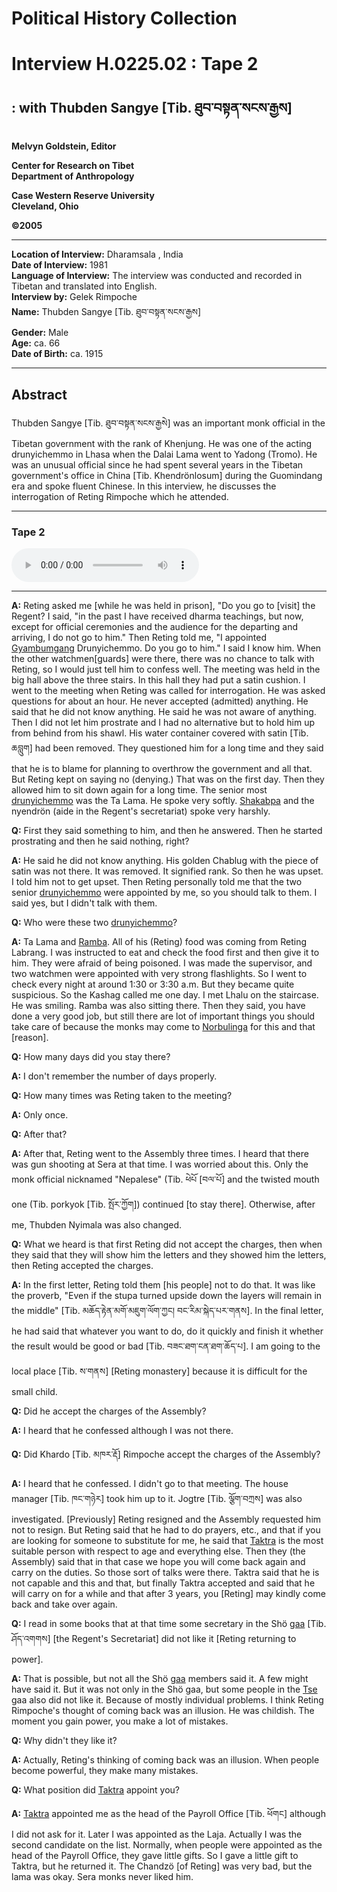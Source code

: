 #  Political History Collection  
# Interview H.0225.02 : Tape 2  
##  : with Thubden Sangye [Tib. ཐུབ་བསྟན་སངས་རྒྱས]  
  
**Melvyn Goldstein, Editor**  

**Center for Research on Tibet**  
**Department of Anthropology**  

**Case Western Reserve University**  
**Cleveland, Ohio**  

**©2005**  

---  
**Location of Interview:** Dharamsala , India  
**Date of Interview:** 1981  
**Language of Interview:** The interview was conducted and recorded in Tibetan and translated into English.  
**Interview by:** Gelek Rimpoche  
**Name:** Thubden Sangye [Tib. ཐུབ་བསྟན་སངས་རྒྱས]  
**Gender:** Male  
**Age:** ca. 66  
**Date of Birth:** ca. 1915  
  
---  
## Abstract  

 Thubden Sangye [Tib. ཐུབ་བསྟན་སངས་རྒྱསེ] was an important monk official in the Tibetan government with the rank of Khenjung. He was one of the acting drunyichemmo in Lhasa when the Dalai Lama went to Yadong (Tromo). He was an unusual official since he had spent several years in the Tibetan government's office in China [Tib. Khendrönlosum] during the Guomindang era and spoke fluent Chinese. In this interview, he discusses the interrogation of Reting Rimpoche which he attended.   

---  
### Tape 2  

<audio controls>
<source src="https://tile.loc.gov/storage-services/service/asian/asiantoha/H_0225_02/H_0225_02.mp3" type="audio/mp3">
Your browser does not support the audio element.
</audio>  

---

**A:**  Reting asked me [while he was held in prison], "Do you go to [visit] the Regent? I said, "in the past I have received dharma teachings, but now, except for official ceremonies and the audience for the departing and arriving, I do not go to him." Then Reting told me, "I appointed <a href="#" data-tooltip="[tib. རྒྱ་འབུམ་སྒང]** A famous monk official of the Trunyichemmo rank.">Gyambumgang</a> Drunyichemmo. Do you go to him." I said I know him. When the other watchmen[guards] were there, there was no chance to talk with Reting, so I would just tell him to confess well. The meeting was held in the big hall above the three stairs. In this hall they had put a satin cushion. I went to the meeting when Reting was called for interrogation. He was asked questions for about an hour. He never accepted (admitted) anything. He said that he did not know anything. He said he was not aware of anything. Then I did not let him prostrate and I had no alternative but to hold him up from behind from his shawl. His water container covered with satin [Tib. ཆབླུག] had been removed. They questioned him for a long time and they said that he is to blame for planning to overthrow the government and all that. But Reting kept on saying no (denying.) That was on the first day. Then they allowed him to sit down again for a long time. The senior most <a href="#" data-tooltip="[tib. དྲུང་ཡིག་ཆེན་མོ]** The title of the four heads of the Yigtsang Office (Ecclesiastics Office).">drunyichemmo</a> was the Ta Lama. He spoke very softly. <a href="#" data-tooltip="[tib. ཞྭ་སྒབ་པ]** The name of the family of an important lay official during the 1940s and 1950s.">Shakabpa</a> and the nyendrön (aide in the Regent's secretariat) spoke very harshly.   

**Q:**  First they said something to him, and then he answered. Then he started prostrating and then he said nothing, right?   

**A:**  He said he did not know anything. His golden Chablug with the piece of satin was not there. It was removed. It signified rank. So then he was upset. I told him not to get upset. Then Reting personally told me that the two senior <a href="#" data-tooltip="[tib. དྲུང་ཡིག་ཆེན་མོ]** The title of the four heads of the Yigtsang Office (Ecclesiastics Office).">drunyichemmo</a> were appointed by me, so you should talk to them. I said yes, but I didn't talk with them.   

**Q:**  Who were these two <a href="#" data-tooltip="[tib. དྲུང་ཡིག་ཆེན་མོ]** The title of the four heads of the Yigtsang Office (Ecclesiastics Office).">drunyichemmo</a>?   

**A:**  Ta Lama and <a href="#" data-tooltip="[tib. རམ་པ]** The family name of a well known aristocratic monk official who was a Kalön.">Ramba</a>. All of his (Reting) food was coming from Reting Labrang. I was instructed to eat and check the food first and then give it to him. They were afraid of being poisoned. I was made the supervisor, and two watchmen were appointed with very strong flashlights. So I went to check every night at around 1:30 or 3:30 a.m. But they became quite suspicious. So the Kashag called me one day. I met Lhalu on the staircase. He was smiling. Ramba was also sitting there. Then they said, you have done a very good job, but still there are lot of important things you should take care of because the monks may come to <a href="#" data-tooltip="[tib. ནོར་བུ་གླིང་ཁ]** The summer palace of the Dalai Lama.">Norbulinga</a> for this and that [reason].   

**Q:**  How many days did you stay there?   

**A:**  I don't remember the number of days properly.   

**Q:**  How many times was Reting taken to the meeting?   

**A:**  Only once.   

**Q:**  After that?   

**A:**  After that, Reting went to the Assembly three times. I heard that there was gun shooting at Sera at that time. I was worried about this. Only the monk official nicknamed "Nepalese" (Tib. ཕེཔོ [བལ་པོ] and the twisted mouth one (Tib. porkyok [Tib. སྤོར་ཀྱོག]) continued [to stay there]. Otherwise, after me, Thubden Nyimala was also changed.   

**Q:**  What we heard is that first Reting did not accept the charges, then when they said that they will show him the letters and they showed him the letters, then Reting accepted the charges.   

**A:**  In the first letter, Reting told them [his people] not to do that. It was like the proverb, "Even if the stupa turned upside down the layers will remain in the middle" [Tib. མཆོད་རྟེན་མགོ་མཇུག་ལོག་ཀྱང། བང་རིམ་སྐེད་པར་གནས]. In the final letter, he had said that whatever you want to do, do it quickly and finish it whether the result would be good or bad [Tib. བཟང་ཐག་ངན་ཐག་ཆོད་པ]. I am going to the local place [Tib. ས་གནས] [Reting monastery] because it is difficult for the small child.   

**Q:**  Did he accept the charges of the Assembly?   

**A:**  I heard that he confessed although I was not there.   

**Q:**  Did Khardo [Tib. མཁར་རྡོ] Rimpoche accept the charges of the Assembly?   

**A:**  I heard that he confessed. I didn't go to that meeting. The house manager [Tib. ཁང་གཉེར] took him up to it. Jogtre [Tib. ལྕོག་བཀྲས] was also investigated. [Previously] Reting resigned and the Assembly requested him not to resign. But Reting said that he had to do prayers, etc., and that if you are looking for someone to substitute for me, he said that <a href="#" data-tooltip="[tib. སྟག་བྲག]** The regent of Tibet who replaced Reting in 1941 and served until 1950 when the 14th Dalai Lama assumed power.">Taktra</a> is the most suitable person with respect to age and everything else. Then they (the Assembly) said that in that case we hope you will come back again and carry on the duties. So those sort of talks were there. Taktra said that he is not capable and this and that, but finally Taktra accepted and said that he will carry on for a while and that after 3 years, you [Reting] may kindly come back and take over again.   

**Q:**  I read in some books that at that time some secretary in the Shö <a href="#" data-tooltip="[tib. འགག]** 1. Abbreviation of Tsega, the Secretariat Office of the Dalai Lama.">gaa</a> [Tib. ཤོད་འགགས] [the Regent's Secretariat] did not like it [Reting returning to power].   

**A:**  That is possible, but not all the Shö <a href="#" data-tooltip="[tib. འགག]** 1. Abbreviation of Tsega, the Secretariat Office of the Dalai Lama.">gaa</a> members said it. A few might have said it. But it was not only in the Shö gaa, but some people in the <a href="#" data-tooltip="[tib. རྩེ]** The Potala Palace.">Tse</a> gaa also did not like it. Because of mostly individual problems. I think Reting Rimpoche's thought of coming back was an illusion. He was childish. The moment you gain power, you make a lot of mistakes.   

**Q:**  Why didn't they like it?   

**A:**  Actually, Reting's thinking of coming back was an illusion. When people become powerful, they make many mistakes.   

**Q:**  What position did <a href="#" data-tooltip="[tib. སྟག་བྲག]** The regent of Tibet who replaced Reting in 1941 and served until 1950 when the 14th Dalai Lama assumed power.">Taktra</a> appoint you?   

**A:**  <a href="#" data-tooltip="[tib. སྟག་བྲག]** The regent of Tibet who replaced Reting in 1941 and served until 1950 when the 14th Dalai Lama assumed power.">Taktra</a> appointed me as the head of the Payroll Office [Tib. ཕོགང] although I did not ask for it. Later I was appointed as the Laja. Actually I was the second candidate on the list. Normally, when people were appointed as the head of the Payroll Office, they gave little gifts. So I gave a little gift to Taktra, but he returned it. The Chandzö [of Reting] was very bad, but the lama was okay. Sera monks never liked him.   


